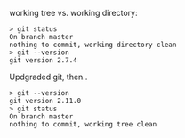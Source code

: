 working tree vs. working directory:

```
> git status
On branch master
nothing to commit, working directory clean
> git --version
git version 2.7.4
```

Updgraded git, then..

```
> git --version
git version 2.11.0
> git status
On branch master
nothing to commit, working tree clean
```
